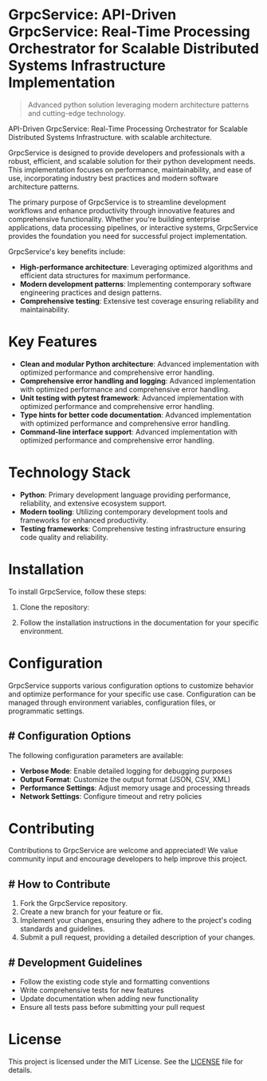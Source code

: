 <!-- fallback_GrpcService_20251015200224_27480 -->

# GrpcService: API-Driven GrpcService: Real-Time Processing Orchestrator for Scalable Distributed Systems Infrastructure Implementation
> Advanced python solution leveraging modern architecture patterns and cutting-edge technology.

API-Driven GrpcService: Real-Time Processing Orchestrator for Scalable Distributed Systems Infrastructure. with scalable architecture.

GrpcService is designed to provide developers and professionals with a robust, efficient, and scalable solution for their python development needs. This implementation focuses on performance, maintainability, and ease of use, incorporating industry best practices and modern software architecture patterns.

The primary purpose of GrpcService is to streamline development workflows and enhance productivity through innovative features and comprehensive functionality. Whether you're building enterprise applications, data processing pipelines, or interactive systems, GrpcService provides the foundation you need for successful project implementation.

GrpcService's key benefits include:

* **High-performance architecture**: Leveraging optimized algorithms and efficient data structures for maximum performance.
* **Modern development patterns**: Implementing contemporary software engineering practices and design patterns.
* **Comprehensive testing**: Extensive test coverage ensuring reliability and maintainability.

# Key Features

* **Clean and modular Python architecture**: Advanced implementation with optimized performance and comprehensive error handling.
* **Comprehensive error handling and logging**: Advanced implementation with optimized performance and comprehensive error handling.
* **Unit testing with pytest framework**: Advanced implementation with optimized performance and comprehensive error handling.
* **Type hints for better code documentation**: Advanced implementation with optimized performance and comprehensive error handling.
* **Command-line interface support**: Advanced implementation with optimized performance and comprehensive error handling.

# Technology Stack

* **Python**: Primary development language providing performance, reliability, and extensive ecosystem support.
* **Modern tooling**: Utilizing contemporary development tools and frameworks for enhanced productivity.
* **Testing frameworks**: Comprehensive testing infrastructure ensuring code quality and reliability.

# Installation

To install GrpcService, follow these steps:

1. Clone the repository:


2. Follow the installation instructions in the documentation for your specific environment.

# Configuration

GrpcService supports various configuration options to customize behavior and optimize performance for your specific use case. Configuration can be managed through environment variables, configuration files, or programmatic settings.

## # Configuration Options

The following configuration parameters are available:

* **Verbose Mode**: Enable detailed logging for debugging purposes
* **Output Format**: Customize the output format (JSON, CSV, XML)
* **Performance Settings**: Adjust memory usage and processing threads
* **Network Settings**: Configure timeout and retry policies

# Contributing

Contributions to GrpcService are welcome and appreciated! We value community input and encourage developers to help improve this project.

## # How to Contribute

1. Fork the GrpcService repository.
2. Create a new branch for your feature or fix.
3. Implement your changes, ensuring they adhere to the project's coding standards and guidelines.
4. Submit a pull request, providing a detailed description of your changes.

## # Development Guidelines

* Follow the existing code style and formatting conventions
* Write comprehensive tests for new features
* Update documentation when adding new functionality
* Ensure all tests pass before submitting your pull request

# License

This project is licensed under the MIT License. See the [LICENSE](https://github.com/lisaantal/GrpcService/blob/main/LICENSE) file for details.
